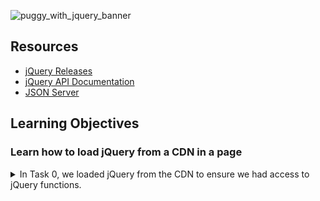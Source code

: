
![puggy_with_jquery_banner](https://github.com/ThatsVie/atlas-web_front_end/assets/143755961/ece2e7fc-1c10-4b87-a76a-7369748fbce7)

## Resources

- [jQuery Releases](https://releases.jquery.com/)
- [jQuery API Documentation](https://api.jquery.com/)
- [JSON Server](https://github.com/typicode/json-server)

## Learning Objectives

### Learn how to load jQuery from a CDN in a page
<details>
<summary>
In Task 0, we loaded jQuery from the CDN to ensure we had access to jQuery functions. </summary>

Here's an example from Task 0:

```html
<script src="https://code.jquery.com/jquery-3.7.1.slim.min.js" integrity="sha256-kmHvs0B+OpCW5GVHUNjv9rOmY0IvSIRcf7zGUDTDQM8=" crossorigin="anonymous"></script>

```
<details>

### Learn the different ways to create DOM elements with jQuery

<details>
<summary>Throughout the tasks, we used various methods to create and manipulate DOM elements using jQuery. </summary>

For example, in Task 1, we created a paragraph element and appended it to the body:

```javascript
function createTextElement() {
    const paragraph = $('<p>Lorem ipsum dolor sit amet...</p>');
    $('body').append(paragraph);
}
```

In Task 3, we chained jQuery methods to create and append multiple elements at once:

```javascript
$('<table></table>').append(
    $('<thead></thead>').append(
        $('<tr></tr>').append(
            $('<th></th>').text('Firstname'),
            $('<th></th>').text('Lastname')
        )
    )
).append(
    $('<tbody></tbody>').append(
        $('<tr></tr>').append(
            $('<td></td>').text('Guillaume'),
            $('<td></td>').text('Salva')
        ),
        $('<tr></tr>').append(
            $('<td></td>').text('Paulette'),
            $('<td></td>').text('Salva')
        ),
        $('<tr></tr>').append(
            $('<td></td>').text('Antoine'),
            $('<td></td>').text('Salva')
        )
    )
).appendTo('body');
```
</details>

### Learn how to modify elements

<details>
<summary>We modified elements in several tasks. </summary>

For example, in Task 6, we used `.val()` to get and set values of form elements, and `.css()` to modify the styles:

```javascript
$('input:last').click(function () {
    const firstName = $('input:first').val();
    const lastName = $('input:nth-of-type(2)').val();
    addNewMember(firstName, lastName, 'after');
});
```
</details>


### Learn how to add new elements to a page with different positions

<details>
<summary>In Task 6, we used `prepend` and `append` to add new rows to a table at different positions based on user input </summary>

```javascript
function addNewMember(firstName, lastName, position) {
    const newRow = $('<tr></tr>').append(
        $('<td></td>').text(firstName),
        $('<td></td>').text(lastName),
        $('<td></td>').text('(x)').css('background-color', 'orange').click(function() {
            $(this).parent().remove();
        })
    );
    if (position === 'before') {
        $('tbody').prepend(newRow);
    } else {
        $('tbody').append(newRow);
    }
}
```
</details>

### Learn how to add a click handler on an element

<details>
<summary>We added click handlers in multiple tasks. </summary>

In Task 5, we added a click handler to the third cell of each row to remove the row when clicked:

```javascript
$('td:last').click(function() {
    $(this).parent().remove();
});
```

In Task 12, we added a click handler to delete posts:

```javascript
$(`#row-${data.id} .delete`).click(function() {
    deletePost(data.id);
});
```
</details>

### Learn how to send GET, POST, DELETE or any type of AJAX query with jQuery

<details>
<summary>We used AJAX methods in multiple tasks </summary>

- **GET**: In Task 10, to list posts from the server:

    ```javascript
    $.get('http://localhost:3000/posts', function(response) {
        response.forEach(post => {
            addPostRow(post);
        });
    }).fail(function() {
        alert('Server Error');
    });
    ```

- **POST**: In Task 11, to send new posts to the server:

    ```javascript
    $.post('http://localhost:3000/posts', data, function(response) {
        addPostRow(response);
    }).fail(function() {
        alert('Error sending the POST query');
    });
    ```

- **DELETE**: In Task 12, to delete posts from the server:

    ```javascript
    $.ajax({
        url: `http://localhost:3000/posts/${id}`,
        type: 'DELETE',
        success: function() {
            $(`#row-${id}`).remove();
        },
        error: function() {
            alert('Post was not deleted');
        }
    });
    ```
</details>

### Learn how to create a pagination

<details>
<summary>In Task 8, we implemented pagination by creating a list of page numbers and handling page clicks to fetch the corresponding results. </summary>

```javascript
function buildPagination(numberOfItems, itemsPerPage, currentOffset) {
    const paginationList = $('#pagination');
    paginationList.empty();
    const totalPages = Math.ceil(numberOfItems / itemsPerPage);
    for (let i = 0; i < totalPages; i++) {
        const pageNumber = i + 1;
        const pageOffset = i * itemsPerPage;
        const listItem = $('<li></li>').text(pageNumber).css('cursor', 'pointer').css('margin-left', '10px');
        if (pageOffset === currentOffset) {
            listItem.css('font-weight', 'bold');
        }
        listItem.on('click', function() {
            const searchTerm = $('input[type="text"]').val();
            queryWikipedia(searchTerm, pageOffset);
        });
        paginationList.append(listItem);
    }
}
```
</details>

## Requirements

- Allowed editors: vi, vim, emacs, Visual Studio Code
- All your files should end with a new line
- A README.md file, at the root of the folder of the project, is mandatory

## Tasks and Usage

## Task 0: Setup your dev environment

<details>
<summary>The goal of this task is to load the latest version of jQuery from a CDN and verify that it has been loaded correctly.</summary>

### Task Description
In `0-index.html`:
- Load the latest version of jQuery using their code.jquery.com CDN.
- Use the Slim & minified version of jQuery.
- When the page is being loaded, verify that jQuery is loaded correctly.
- If jQuery is ready to be used, log to the console `jQuery has been loaded correctly`.
- If jQuery has not been loaded properly, log to the console `jQuery has not been loaded correctly`.

### Requirements

- Make sure your code is in a script of type application/javascript

### Implementation

```html
<!DOCTYPE html>
<html lang="en" dir="ltr">

<head>

    <meta charset="utf-8" />
    <title>Task 0</title>
    <script src="https://code.jquery.com/jquery-3.7.1.slim.min.js" integrity="sha256-kmHvs0B+OpCW5GVHUNjv9rOmY0IvSIRcf7zGUDTDQM8=" crossorigin="anonymous"></script>
    <script type="application/javascript">
        if (jQuery === 'undefined') {
            console.log('jQuery has not been loaded correctly');
        } else {
            console.log('jQuery has been loaded correctly');
        }
    </script>

</head>

<body>

</body>

</html>
```

### Explanation
- **Loading jQuery from CDN**: The latest slim and minified version of jQuery is loaded from the official jQuery CDN.
- **Verifying jQuery Load**: The script checks if `typeof jQuery` is `undefined` to determine if jQuery has been loaded. If it is, an error message is logged. Otherwise, a success message is logged.
- **Script Type**: The `<script>` tags include `type="application/javascript"` as required.

### How to Test

1. Open the HTML file in a web browser.
2. Open the developer tools console.
3. You should see `jQuery has been loaded correctly` logged in the console.

![Screenshot 2024-07-08 132724](https://github.com/ThatsVie/atlas-web_front_end/assets/143755961/5ea62877-b7ba-4028-94a9-d25447e6c444)


</details>

## Task 1: Creating a DOM element

<details>
<summary>The goal of this task is to create and append a DOM element using jQuery. </summary>

### Task Description

In  `1-index.html`:
- Reuse the template from Task 0.
- Remove the code that verifies jQuery loaded and logs messages to the console.
- Create a function named `createTextElement`:
  - Within the function, create a `<p>` HTML element.
  - The paragraph should display the provided text.
  - Add the paragraph to the body of the page.
  - Call the `createTextElement` function.

### Requirements:

- You must use jQuery only to generate the HTML tag and attach it to the page
- Use the keyword append to attach the element to the page

### Implementation

```html
<!DOCTYPE html>
<html lang="en" dir="ltr">

<head>
    <meta charset="utf-8" />
    <title>Task 1</title>
    <script src="https://code.jquery.com/jquery-3.7.1.slim.min.js" integrity="sha256-kmHvs0B+OpCW5GVHUNjv9rOmY0IvSIRcf7zGUDTDQM8=" crossorigin="anonymous"></script>
</head>

<body>
    <script type="application/javascript">
        function createTextElement() {
            const paragraph = $('<p>Lorem ipsum dolor sit amet, consectetur adipiscing elit. Sed in diam risus. Nunc sit amet euismod ipsum. Aenean tempus ex sed est volutpat, sed sodales velit tempus. Class aptent taciti sociosqu ad litora torquent per conubia nostra, per inceptos himenaeos. Proin auctor sollicitudin eleifend. Vivamus porta enim vitae mauris commodo, vitae tempor tellus elementum. Quisque sed pellentesque nulla, at eleifend nisi. Phasellus eget tincidunt ex. Lorem ipsum dolor sit amet, consectetur adipiscing elit.</p>');
            $('body').append(paragraph);
        }

        $(document).ready(function() {
            createTextElement();
        });
    </script>
</body>

</html>
```

### Explanation
- **Loading jQuery from CDN**: The latest slim and minified version of jQuery is loaded from the official jQuery CDN.
- **Creating and Appending Paragraph**:
  - The `createTextElement` function creates a `<p>` element containing the provided text using jQuery.
  - The paragraph is appended to the body of the page using the `append` method.
- **Calling the Function**: The `createTextElement` function is called when the document is ready, ensuring the DOM is fully loaded before executing the script.

### How to Test

1. Open the HTML file in a web browser.
2. You should see a paragraph with the provided text displayed on the page.

![Screenshot 2024-07-08 134155](https://github.com/ThatsVie/atlas-web_front_end/assets/143755961/f0eb1006-971c-4845-a973-c4102e2a83a9)


</details>


## Task 2: Creating multiple DOM elements at once

<details>
<summary>The goal of this task is to create and append multiple DOM elements at once using jQuery.</summary>

### Task Description
In `2-index.html`:
- Reuse the template from Task 1.
- Remove the function `createTextElement`.
- Create a function named `createFamilyTree`:
  - It should create a `<table>` element.
  - The head of the table should display "Firstname" and "Lastname" in two cells.
  - The body of the table should have three rows:
    - The first row should contain two cells with "Guillaume" and "Salva".
    - The second row should contain two cells with "Paulette" and "Salva".
    - The third row should contain two cells with "Antoine" and "Salva".
- Use the keyword `append` only once to attach all the elements of the table to the page.
- Call the `createFamilyTree` function.

### Requirements:

- You must use jQuery only to generate the HTML tag and attach it to the page
- The entire table code should be contained in one string

### Implementation

```html
<!DOCTYPE html>
<html lang="en" dir="ltr">

<head>
    <meta charset="utf-8" />
    <title>Task 2</title>
    <script src="https://code.jquery.com/jquery-3.7.1.slim.min.js" integrity="sha256-kmHvs0B+OpCW5GVHUNjv9rOmY0IvSIRcf7zGUDTDQM8=" crossorigin="anonymous"></script>
</head>

<body>

    <script type="application/javascript">
        function createFamilyTree() {
            $('body').append(`
            <table>
                <thead>
                    <tr>
                        <th>Firstname</th>
                        <th>Lastname</th>
                    </tr>
                </thead>
                <tbody>
                    <tr>
                        <td>Guillaume</td>
                        <td>Salva</td>
                    </tr>
                    <tr>
                        <td>Paulette</td>
                        <td>Salva</td>
                    </tr>
                    <tr>
                        <td>Antoine</td>
                        <td>Salva</td>
                    </tr>
                </tbody>
            </table>`);
        }

        $(document).ready(function() {
            createFamilyTree();
        });
    </script>

</body>

</html>
```

### Explanation
- **Loading jQuery from CDN**: The slim and minified version of jQuery is loaded from the official jQuery CDN.
- **Creating and Appending Table**:
  - The `createFamilyTree` function uses template literals to create the entire table structure as a string.
  - The table is appended to the body of the page using the `append` method.
- **Calling the Function**: The `createFamilyTree` function is called when the document is ready, ensuring the table is added to the DOM as soon as the script runs.

### How to Test

1. Open the HTML file in a web browser.
2. You should see a table with the provided structure displayed on the page.

![Screenshot 2024-07-08 142941](https://github.com/ThatsVie/atlas-web_front_end/assets/143755961/dce72640-b98b-40a1-9dca-8c833628c5d3)

</details>


## Task 3: Chain DOM elements

<details>
<summary>The goal of this task is to create and append multiple DOM elements using jQuery by chaining methods, without creating any intermediate variables.</summary>

### Task Description
In `3-index.html`:
- Reuse the template and function from Task 2.
- The table should contain the same values as the previous task.
- Create each element one by one using jQuery methods.
- Use the `append` method for each element and the `text` method for the cells.
- Do not create any intermediate variables.
- Call the `createFamilyTree` function.

### Requirements:

- You must use jQuery only to generate the HTML tag and attach it to the page

### Implementation

```html
<!DOCTYPE html>
<html lang="en" dir="ltr">

<head>
    <meta charset="utf-8" />
    <title>Task 3</title>
    <script src="https://code.jquery.com/jquery-3.7.1.slim.min.js" integrity="sha256-kmHvs0B+OpCW5GVHUNjv9rOmY0IvSIRcf7zGUDTDQM8=" crossorigin="anonymous"></script>
</head>

<body>

    <script type="application/javascript">
        function createFamilyTree() {
            $('<table></table>').append(
                $('<thead></thead>').append(
                    $('<tr></tr>').append(
                        $('<th></th>').text('Firstname'),
                        $('<th></th>').text('Lastname')
                    )
                )
            ).append(
                $('<tbody></tbody>').append(
                    $('<tr></tr>').append(
                        $('<td></td>').text('Guillaume'),
                        $('<td></td>').text('Salva')
                    ),
                    $('<tr></tr>').append(
                        $('<td></td>').text('Paulette'),
                        $('<td></td>').text('Salva')
                    ),
                    $('<tr></tr>').append(
                        $('<td></td>').text('Antoine'),
                        $('<td></td>').text('Salva')
                    )
                )
            ).appendTo('body');
        }

        $(document).ready(function() {
            createFamilyTree();
        });
    </script>

</body>

</html>
```

### Explanation
- **Loading jQuery from CDN**: The slim and minified version of jQuery 3.7.1 is loaded from the official jQuery CDN.
- **Creating and Appending Elements**:
  - The `createFamilyTree` function creates each element one by one using jQuery methods and chaining.
  - It uses the `append` method to add elements to the DOM.
  - The `text` method is used to set the text content of the table cells.
  - The `appendTo` method is used to append the complete table to the body.
- **Calling the Function**: The `createFamilyTree` function is called when the document is ready, ensuring the table is added to the DOM as soon as the script runs.

### How to Test

1. Open the HTML file in a web browser.
2. You should see a table with the provided structure displayed on the page.


![Screenshot 2024-07-08 144411](https://github.com/ThatsVie/atlas-web_front_end/assets/143755961/f9f8b078-8ad9-459a-8eae-03a457cfac83)

</details>

## Task 4: HTML function

<details>
<summary>The goal of this task is to replace the content of a table using jQuery's `html` method. </summary>

### Task Description
In `4-index.html`:
- Reuse the template and function from Task 3.
- Create a new function named `replaceFamilyTree`:
  - It should replace the children of the `tbody` element with a new `tr`.
  - The `tr` element should contain two cells with "Gerard" and "Bonissa".
- Make sure both `createFamilyTree` and `replaceFamilyTree` are called.

### Requirements:

- You must use the keyword html to replace the content of the table

### Implementation
The implementation of the task is as follows:

```html
<!DOCTYPE html>
<html lang="en" dir="ltr">

<head>
    <meta charset="utf-8" />
    <title>Task 4</title>
    <script src="https://code.jquery.com/jquery-3.7.1.slim.min.js" integrity="sha256-kmHvs0B+OpCW5GVHUNjv9rOmY0IvSIRcf7zGUDTDQM8=" crossorigin="anonymous"></script>
</head>

<body>

    <script type="application/javascript">
        function createFamilyTree() {
            $('<table></table>').append(
                $('<thead></thead>').append(
                    $('<tr></tr>').append(
                        $('<th></th>').text('Firstname'),
                        $('<th></th>').text('Lastname')
                    )
                )
            ).append(
                $('<tbody></tbody>').append(
                    $('<tr></tr>').append(
                        $('<td></td>').text('Guillaume'),
                        $('<td></td>').text('Salva')
                    ),
                    $('<tr></tr>').append(
                        $('<td></td>').text('Paulette'),
                        $('<td></td>').text('Salva')
                    ),
                    $('<tr></tr>').append(
                        $('<td></td>').text('Antoine'),
                        $('<td></td>').text('Salva')
                    )
                )
            ).appendTo('body');
        }

        function replaceFamilyTree() {
            $('tbody').html(
                $('<tr></tr>').append(
                    $('<td></td>').text('Gerard'),
                    $('<td></td>').text('Bonissa')
                )
            );
        }

        $(document).ready(function() {
            createFamilyTree();
            replaceFamilyTree();
        });
    </script>

</body>

</html>
```

### Explanation
- **Loading jQuery from CDN**: The slim and minified version of jQuery 3.7.1 is loaded from the official jQuery CDN.
- **Creating and Appending Elements**:
  - The `createFamilyTree` function creates each element one by one using jQuery methods and chaining.
  - The `replaceFamilyTree` function replaces the children of the `tbody` element with a new row containing "Gerard" and "Bonissa".
  - The `html` method is used to replace the content of the `tbody`.
- **Calling the Functions**: Both `createFamilyTree` and `replaceFamilyTree` functions are called when the document is ready, ensuring the table is created and then modified as soon as the script runs.

### How to Test

1. Open the HTML file in a web browser.
2. You should see a table with the provided structure displayed on the page.

</details>

## Task 5: Click attribute and remove function

<details>
<summary>The goal of this task is to create a table and dynamically add rows with the ability to remove rows on click, using jQuery.</summary>

### Task Description

In `5-index.html`:
- Reuse the template from Task 4.
- Remove the `createFamilyTree` and `replaceFamilyTree` functions.
- Create a new function `createFamilyTree`:
  - It should append an empty table to the body, with a `thead` and two cells with text "Firstname" and "Lastname".
  - It should append an empty `tbody` element to the table after the `thead`.
- Create a new function `addNewMember`:
  - It accepts two arguments: `firstName` (string) and `lastName` (string).
  - It appends a new row to the body of the table with three cells.
  - The first cell displays the `firstName`, the second cell displays the `lastName`.
  - The third cell displays `(x)`.
  - On click on the third cell, it should remove the row.
  - Add CSS to the third cell to have an orange background.
- Call the function `createFamilyTree`.
- Using `addNewMember`, generate a fake table with:
  - The first row: Guillaume, Salva
  - The second row: Arielle, Snizt
  - The third row: Fanette, Snizt
  - The fourth row: Gerard, Snizt
  - The fifth row: Victor, Salva

### Requirements:

- You must use the keywords click, css, and remove

### Implementation

The implementation of the task is as follows:


```html
<!DOCTYPE html>
<html lang="en" dir="ltr">

<head>
    <meta charset="utf-8" />
    <title>Task 5</title>
    <script src="https://code.jquery.com/jquery-3.7.1.slim.min.js" integrity="sha256-kmHvs0B+OpCW5GVHUNjv9rOmY0IvSIRcf7zGUDTDQM8=" crossorigin="anonymous"></script>
</head>

<body>

    <script type="application/javascript">
        function createFamilyTree() {
            $('<table></table>').append(
                $('<thead></thead>').append(
                    $('<tr></tr>').append(
                        $('<th></th>').text('Firstname'),
                        $('<th></th>').text('Lastname')
                    )
                ),
                $('<tbody></tbody>')
            ).appendTo('body');
        }

        function addNewMember(firstName, lastName) {
            const row = $('<tr></tr>').append(
                $('<td></td>').text(firstName),
                $('<td></td>').text(lastName),
                $('<td></td>').text('(x)').css('background-color', 'orange').click(function() {
                    $(this).parent().remove();
                })
            );
            $('tbody').append(row);
        }

        $(document).ready(function() {
            createFamilyTree();
            addNewMember('Guillaume', 'Salva');
            addNewMember('Arielle', 'Snizt');
            addNewMember('Fanette', 'Snizt');
            addNewMember('Gerard', 'Snizt');
            addNewMember('Victor', 'Salva');
        });
    </script>

</body>

</html>

```

### Explanation
- **Loading jQuery from CDN**: The slim and minified version of jQuery 3.7.1 is loaded from the official jQuery CDN.
- **Creating the Table**:
  - The `createFamilyTree` function appends an empty table with a `thead` containing "Firstname" and "Lastname" cells, and an empty `tbody` after the `thead`.
- **Adding New Members**:
  - The `addNewMember` function appends a new row to the table with three cells for the `firstName`, `lastName`, and a remove button `(x)`.
  - The remove button is styled with an orange background using `css` and removes the row on click using the `click` and `remove` methods.
- **Generating the Fake Table**: The `addNewMember` function is called with the provided names to populate the table.

### How to Test

1. Open the HTML file in a web browser.
2. You should see a table with the provided structure and functionality

</details>

## Task 6: Val, before, and prepend functions
<details>
<summary>The goal of this task is to create a form to add rows to a table with the ability to position the new rows either at the top or bottom, and to remove rows on click, using jQuery.</summary>

### Task Description
In `6-index.html`:
- Reuse the template from Task 5.
- Reuse the `createFamilyTree` function from Task 5.
- Reuse the `addNewMember` function from Task 5 and modify it:
  - Add a new argument `position` (string).
  - When `position` is equal to `before`, it should add the row at the top of the table.
  - Otherwise, it should add the row at the bottom of the table.
- Write a new function `createForm`:
  - It should add two text input fields before the table.
  - It should add a select element with two options: `before` and `after`, with corresponding "Before" and "After" text.
  - It should add a submit input element.
  - When the user clicks on submit, it should call the `addNewMember` function with the values of the two inputs and the value of the select element.
- Call the `createFamilyTree` and `createForm` functions.

### Requirements:

- You must use the keywords first, before, and prepend
- To select the second input, use the nth-of-type selector

### Implementation
The implementation of the task is as follows:

```html
<!DOCTYPE html>
<html lang="en" dir="ltr">

<head>
    <meta charset="utf-8" />
    <title>Task 6</title>
    <script src="https://code.jquery.com/jquery-3.7.1.slim.min.js" integrity="sha256-kmHvs0B+OpCW5GVHUNjv9rOmY0IvSIRcf7zGUDTDQM8=" crossorigin="anonymous"></script>
</head>

<body>

    <script type="application/javascript">
        function createFamilyTree() {
            $('<table></table>').append(
                $('<thead></thead>').append(
                    $('<tr></tr>').append(
                        $('<th></th>').text('Firstname'),
                        $('<th></th>').text('Lastname')
                    )
                ),
                $('<tbody></tbody>')
            ).appendTo('body');
        }

        function addNewMember(firstName, lastName, position) {
            const row = $('<tr></tr>').append(
                $('<td></td>').text(firstName),
                $('<td></td>').text(lastName),
                $('<td></td>').text('(x)').css('background-color', 'orange').click(function() {
                    $(this).parent().remove();
                })
            );
            if (position === 'before') {
                $('tbody').prepend(row);
            } else {
                $('tbody').append(row);
            }
        }

        function createForm() {
            const form = $('<form></form>').append(
                $('<input type="text" placeholder="First name">'),
                $('<input type="text" placeholder="Last name">'),
                $('<select></select>').append(
                    $('<option value="before">Before</option>'),
                    $('<option value="after">After</option>')
                ),
                $('<input type="submit" value="Submit">')
            );
            form.on('submit', function(event) {
                event.preventDefault();
                const firstName = $(this).find('input:first-of-type').val();
                const lastName = $(this).find('input:nth-of-type(2)').val();
                const position = $(this).find('select').val();
                addNewMember(firstName, lastName, position);
            });
            $('table').before(form);
        }

        $(document).ready(function() {
            createFamilyTree();
            createForm();
        });
    </script>

</body>

</html>
```

### Explanation
- **createFamilyTree function**: Creates a table with `thead` and `tbody`.
- **addNewMember function**: Adds a new row either at the top (`before`) or at the bottom of the table based on the `position` argument.
- **createForm function**: Adds a form with two text inputs, a select element with options "Before" and "After", and a submit button. When the form is submitted, it calls `addNewMember` with the values from the inputs and select element.
- **Form Elements**: Uses `first`, `before`, and `nth-of-type` selectors as required.
- **Initial Setup**: Calls `createFamilyTree` and `createForm` on document ready.

### How to Test

1. Open the HTML file in a web browser.
2. You should see a form and a table with the provided structure and functionality
3. You can use the form to add new members to the table, either at the top or bottom, and verify that the remove functionality works.



</details>


## Task 7: Query - Setup your dev environment

<details>
<summary>The goal of this task is to create a form to search Wikipedia and display the results using jQuery.</summary>

### Task Description
In `7-index.html`:
- Reuse the template from Task 6.
- Remove the functions from the script.
- Import jQuery using the CDN and make sure you can access the AJAX methods.
- Create a form:
  - Create a function `createSearchForm`, it should append to the body:
    - An empty input of type text without ID, name, or class.
    - An input of type submit.
    - When the user clicks on the submit button, it should query the function `queryWikipedia` with the value of the text input.
    - An empty `ul` element.
- Create a function `addNewArticle` to add new items to a list:
  - It accepts three arguments `id` (string), `title` (string), and `snippet` (string).
  - It creates an element `li`.
  - Within the `li`, add two paragraph elements.
  - The first paragraph contains a `span` tag with the following text: `id -`, then a `b` element with the `title`.
  - The second paragraph should contain the `snippet`.
  - Appends the `li` to the `ul` element (created by `createSearchForm`).
- Implement a `get` function: create a function `queryWikipedia`:
  - It accepts one argument `search` (string).
  - Create a data object with attributes required to query a search using the string passed in the argument with Wikipedia.
  - For each result returned by the API, call the function `addNewArticle` with the result’s `pageid`, `title`, and `snippet`.
- Call the function `createSearchForm` when the page loads.

### Requirements:

- Look at the documentation from Wikipedia to query the API https://www.mediawiki.org/wiki/API:Search
- Use the minified only version of jQuery, so you can access the ajax methods
- When adding the snippet, make sure that the HTML coming from Wikipedia is correctly displayed

### Implementation
The implementation of the task is as follows:

```html
<!DOCTYPE html>
<html lang="en" dir="ltr">

<head>
    <meta charset="utf-8" />
    <title>Task 7</title>
    <script src="https://code.jquery.com/jquery-3.7.1.min.js" integrity="sha256-/JqT3SQfawRcv/BIHPThkBvs0OEvtFFmqPF/lYI/Cxo=" crossorigin="anonymous"></script>
</head>

<body>

    <script type="application/javascript">
        function createSearchForm() {
            const form = $('<form></form>').append(
                $('<input type="text">'),
                $('<input type="submit" value="Submit">')
            );
            $('body').append(form, $('<ul></ul>'));
            form.on('submit', function(event) {
                event.preventDefault();
                const searchTerm = $(this).find('input[type="text"]').val();
                queryWikipedia(searchTerm);
            });
        }

        function addNewArticle(id, title, snippet) {
            const listItem = $('<li></li>').append(
                $('<p></p>').html(`<span>${id} - </span><b>${title}</b>`),
                $('<p></p>').html(snippet)
            );
            $('ul').append(listItem);
        }

        function queryWikipedia(search) {
            const url = "https://en.wikipedia.org/w/api.php";
            const data = {
                action: "query",
                list: "search",
                srsearch: search,
                format: "json",
                origin: "*"
            };
            $.ajax({
                url: url,
                data: data,
                success: function(response) {
                    $('ul').empty();
                    response.query.search.forEach(result => {
                        addNewArticle(result.pageid, result.title, result.snippet);
                    });
                },
                error: function() {
                    alert('Error fetching data from Wikipedia');
                }
            });
        }

        $(document).ready(function() {
            createSearchForm();
        });
    </script>

</body>

</html>
```

### Explanation
- **createSearchForm function**: Appends a form with a text input and a submit button to the body, along with an empty `ul` element. Handles form submission to call `queryWikipedia`.
- **addNewArticle function**: Creates a `li` element containing the article's `id`, `title`, and `snippet`. Appends the `li` to the `ul` element.
- **queryWikipedia function**: Constructs the URL with query parameters for the Wikipedia API request. Uses `$.ajax` to fetch data from the Wikipedia API. Processes the API response to extract relevant search results and calls `addNewArticle`.
- **Document Ready**: Calls `createSearchForm` on document ready to ensure the form is created and ready for user interaction.

### How to Test

1. Open the HTML file in a web browser.
2. You should see a form with a text input and a submit button.
3. Enter a search term and click the submit button.
4. The results should be displayed as a list of articles, with each article containing the `id`, `title`, and `snippet`.


</details>


## Task 8: Pagination

<details>
<summary>The goal of this task is to implement pagination functionality to search results from Wikipedia using jQuery. </summary>

### Task Description
In `8-index.html`:
- Reuse the code from Task 7.
- Modify the function `createSearchForm` to append another list with the id `pagination`.
- Modify the function `queryWikipedia`:
  - Add a new parameter named `offset` (number), defaulting to 0.
  - Modify the data object to add the `offset`.
  - When receiving the response from the API, call the function `buildPagination`.
- Create a new function `buildPagination`:
  - Accepts three arguments `numberOfItems` (number), `itemsPerPage` (number), and `currentOffset` (number).
  - Resets the pagination list to an empty tag.
  - Displays the pagination using the total number of items divided by the number of items per page.
  - For each page, creates a list item and adds CSS styles.
  - When clicking on a page number, calls `queryWikipedia` with the right offset.

### Requirements:

Use the `totalhits` value from Wikipedia to define the total number of items
Display 10 items per page
Make sure your pages are displayed in an horizontal line

### Implementation

```html
<!DOCTYPE html>
<html lang="en" dir="ltr">

<head>
    <meta charset="utf-8" />
    <title>Task 8</title>
    <script src="https://code.jquery.com/jquery-3.7.1.min.js" integrity="sha256-/JqT3SQfawRcv/BIHPThkBvs0OEvtFFmqPF/lYI/Cxo=" crossorigin="anonymous"></script>
</head>

<body>

    <script type="application/javascript">
        function createSearchForm() {
            const form = $('<form></form>').append(
                $('<input type="text">'),
                $('<input type="submit" value="Submit">')
            );
            $('body').append(form, $('<ul></ul>'), $('<ul id="pagination"></ul>'));
            form.on('submit', function(event) {
                event.preventDefault();
                const searchTerm = $(this).find('input[type="text"]').val();
                queryWikipedia(searchTerm, 0);
            });
        }

        function addNewArticle(id, title, snippet) {
            const listItem = $('<li></li>').append(
                $('<p></p>').html(`<span>${id} - </span><b>${title}</b>`),
                $('<p></p>').html(snippet)
            );
            $('ul:first').append(listItem);
        }

        function queryWikipedia(search, offset = 0) {
            const url = "https://en.wikipedia.org/w/api.php";
            const data = {
                action: "query",
                list: "search",
                srsearch: search,
                format: "json",
                origin: "*",
                sroffset: offset,
                srlimit: 10
            };
            $.ajax({
                url: url,
                data: data,
                success: function(response) {
                    $('ul:first').empty();
                    response.query.search.forEach(result => {
                        addNewArticle(result.pageid, result.title, result.snippet);
                    });
                    buildPagination(response.query.searchinfo.totalhits, 10, offset);
                },
                error: function() {
                    alert('Error fetching data from Wikipedia');
                }
            });
        }

        function buildPagination(numberOfItems, itemsPerPage, currentOffset) {
            const paginationList = $('#pagination');
            paginationList.empty();
            const totalPages = Math.ceil(numberOfItems / itemsPerPage);
            for (let i = 0; i < totalPages; i++) {
                const pageNumber = i + 1;
                const pageOffset = i * itemsPerPage;
                const listItem = $('<li></li>').text(pageNumber).css({
                    'cursor': 'pointer',
                    'margin-left': '10px'
                });
                if (pageOffset === currentOffset) {
                    listItem.css('font-weight', 'bold');
                }
                listItem.on('click', function() {
                    const searchTerm = $('input[type="text"]').val();
                    queryWikipedia(searchTerm, pageOffset);
                });
                paginationList.append(listItem);
            }
        }

        $(document).ready(function() {
            createSearchForm();
        });
    </script>

    <style>
        #pagination {
            display: flex;
            list-style-type: none;
            padding: 0;
        }
    </style>

</body>

</html>
```

### Explanation
- **createSearchForm function**: Initializes the search form and appends it to the body along with the `searchResults` and `pagination` lists. Handles form submission to call `queryWikipedia` with the search term and an offset of 0.
- **addNewArticle function**: Appends search results to the `searchResults` list. Takes `articleId`, `articleTitle`, and `articleSnippet` as parameters.
- **queryWikipedia function**: Fetches data from the Wikipedia API using `$.ajax`, processes the response, and calls `addNewArticle` and `buildPagination`.
- **buildPagination function**: Creates pagination list items and appends them to the `pagination` list. Styles the current page item with bold font and handles click events to call `queryWikipedia` with the appropriate offset.
- **CSS for Pagination**: 
  - `display: flex`: Ensures the pagination items are displayed in a horizontal line.
  - `list-style-type: none`: Removes the default list style (bullets) from the pagination list.
  - `padding: 0`: Removes default padding from the pagination list.

The CSS is necessary to achieve the horizontal display and styling of the pagination items, as required by the task. It ensures that the pagination items are displayed in a row without default list styling and padding, providing a cleaner and more intuitive user interface.

### How to Test

1. Open the HTML file in a web browser.
2. You should see a form with a text input and a submit button.
3. Enter a search term and click the submit button.
4. The results should be displayed as a list of articles, with pagination links below.
5. Click on pagination links to navigate through pages of search results.



</details>


## Task 9: Wrap/unwrap

<details>
<summary>The goal of this task is to implement a loading effect using the `wrap` and `unwrap` functions of jQuery while querying data from the Wikipedia API.</summary>

### Task Description
In  `9-index.html`:
- Reuse the code from Task 8.
- In the header, add some CSS within the `style` tag:
  - Add a new class named `loading`.
  - Set the opacity to 0.2 within that class.
- Create a function named `displayLoading`:
  - It accepts one argument `loading`.
  - It selects the first `ul` element of the page.
  - If `loading` is `true`, it wraps the element with a `div` tag and the class `loading`.
  - If `loading` is `false`, it unwraps the `ul` from the `div`.
- Modify the `queryWikipedia` function:
  - Call the function `displayLoading` before querying the API.
  - Once the API returns the value, remove the opacity by calling the function again.

### Implementation


```html
<!DOCTYPE html>
<html lang="en" dir="ltr">

<head>
    <meta charset="utf-8" />
    <title>Task 9</title>
    <script src="https://code.jquery.com/jquery-3.7.1.min.js" integrity="sha256-/JqT3SQfawRcv/BIHPThkBvs0OEvtFFmqPF/lYI/Cxo=" crossorigin="anonymous"></script>
    <style>
        .loading {
            opacity: 0.2;
        }

        #pagination {
            display: flex;
            list-style-type: none;
            padding: 0;
        }

        #pagination li {
            display: inline-block;
            cursor: pointer;
            margin-left: 10px;
        }

        #pagination li.bold {
            font-weight: bold;
        }
    </style>
</head>

<body>

    <script type="application/javascript">
        function createSearchForm() {
            const form = $('<form></form>').append(
                $('<input type="text">'),
                $('<input type="submit" value="Submit">')
            );
            $('body').append(form, $('<ul></ul>'), $('<ul id="pagination"></ul>'));
            form.on('submit', function(event) {
                event.preventDefault();
                const searchTerm = $(this).find('input[type="text"]').val();
                queryWikipedia(searchTerm, 0);
            });
        }

        function addNewArticle(id, title, snippet) {
            const listItem = $('<li></li>').append(
                $('<p></p>').html(`<span>${id} - </span><b>${title}</b>`),
                $('<p></p>').html(snippet)
            );
            $('ul:first').append(listItem);
        }

        function displayLoading(loading) {
            const firstUl = $('ul:first');
            if (loading) {
                firstUl.wrap('<div class="loading"></div>');
            } else {
                firstUl.unwrap();
            }
        }

        function queryWikipedia(search, offset = 0) {
            const url = "https://en.wikipedia.org/w/api.php";
            const data = {
                action: "query",
                list: "search",
                srsearch: search,
                format: "json",
                origin: "*",
                sroffset: offset,
                srlimit: 10
            };
            displayLoading(true);
            $.ajax({
                url: url,
                data: data,
                success: function(response) {
                    $('ul:first').empty();
                    response.query.search.forEach(result => {
                        addNewArticle(result.pageid, result.title, result.snippet);
                    });
                    buildPagination(response.query.searchinfo.totalhits, 10, offset);
                    displayLoading(false);
                },
                error: function() {
                    alert('Error fetching data from Wikipedia');
                    displayLoading(false);
                }
            });
        }

        function buildPagination(numberOfItems, itemsPerPage, currentOffset) {
            const paginationList = $('#pagination');
            paginationList.empty();
            const totalPages = Math.ceil(numberOfItems / itemsPerPage);
            for (let i = 0; i < totalPages; i++) {
                const pageNumber = i + 1;
                const pageOffset = i * itemsPerPage;
                const listItem = $('<li></li>').text(pageNumber);
                if (pageOffset === currentOffset) {
                    listItem.addClass('bold');
                }
                listItem.on('click', function() {
                    const searchTerm = $('input[type="text"]').val();
                    queryWikipedia(searchTerm, pageOffset);
                });
                paginationList.append(listItem);
            }
        }

        $(document).ready(function() {
            createSearchForm();
        });
    </script>

</body>

</html>
```

### Explanation
- **createSearchForm function**: Initializes the search form and appends it to the body along with the `searchResults` and `pagination` lists. Handles form submission to call `queryWikipedia` with the search term and an offset of 0.
- **addNewArticle function**: Appends search results to the `searchResults` list. Takes `articleId`, `articleTitle`, and `articleSnippet` as parameters.
- **displayLoading function**: Wraps the first `ul` with a `div` and the class `loading` if `loading` is true, otherwise unwraps the `ul`.
- **queryWikipedia function**: Fetches data from the Wikipedia API using `$.ajax`, processes the response, and calls `addNewArticle` and `buildPagination`. Calls `displayLoading` before and after the API request.
- **buildPagination function**: Creates pagination list items and appends them to the `pagination` list. Styles the current page item with bold font and handles click events to call `queryWikipedia` with the appropriate offset.
- **CSS for .loading class**: 
  - `opacity: 0.2`: Sets the opacity to 0.2 for the loading effect.

The CSS adjustments ensure that the pagination items are displayed horizontally.

### How to Test

1. Open the HTML file in a web browser.
2. You should see a form with a text input and a submit button.
3. Enter a search term and click the submit button.
4. The results should be displayed as a list of articles, with pagination links below.
5. While the results are being fetched, the list should be wrapped with a `div` having a class `loading`, reducing the opacity to 0.2.
6. Click on pagination links to navigate through pages of search results.



</details>


## Task 10: Another Get API

<details>
<summary>The goal of this task is to use `json-server` to simulate a REST API and fetch data from it using jQuery's `get` method.</summary>

### Task Description

1. **In 10-index.html`**:
    - Reuse your template from the previous task.
    - Remove the functions in your script and the style in the head.
    - Make sure you import jQuery using the CDN and make sure you can access the ajax methods.

2. **Create a function `addPostRow`**:
    - It takes an argument `data` (object).
    - It appends a paragraph to the body.
    - The paragraph should contain a span element with the text `Post created with id ID, title: TITLE, author: AUTHOR`.
    - Each variable (ID, TITLE, AUTHOR) is contained in the data object.

3. **Create a function named `listPosts`**:
    - It should query your local server on the `posts` endpoint.
    - When the server returns a 200 response, it should call the function `addPostRow` for each element in the response.
    - When the server is unavailable, display an alert with the message `Server Error`.

4. **Call the function `listPosts` when your page loads**.

#### Requirements
- You must use the `get` function from jQuery.

### Setup
1. **Install `json-server`**:
    ```bash
    npm install json-server
    ```
2. **Run the server**:
    ```bash
    json-server --watch db.json
    ```
    This command will start a local server at `http://localhost:3000` serving data from `db.json`.


### db.json Content
Ensure you have the following `db.json` file in your project directory:
```json
{
  "posts": [
    {
      "id": 1,
      "title": "Pug Life",
      "author": "PugLover"
    },
    {
      "id": 2,
      "title": "Adventures of Pug",
      "author": "PugFanatic"
    },
    {
      "id": 3,
      "title": "Pug Tricks",
      "author": "PugTrainer"
    },
    {
      "id": 4,
      "title": "Pug Health Tips",
      "author": "PugVet"
    },
    {
      "id": 5,
      "title": "Pug Food Recipes",
      "author": "PugChef"
    },
    {
      "id": 6,
      "title": "Pug Care Guide",
      "author": "PugGroomer"
    },
    {
      "id": 7,
      "title": "Pug Breeds",
      "author": "PugExpert"
    },
    {
      "id": 8,
      "title": "Pug History",
      "author": "PugHistorian"
    },
    {
      "id": 9,
      "title": "Pug Accessories",
      "author": "PugDesigner"
    },
    {
      "id": 10,
      "title": "Pug Fashion",
      "author": "PugStylist"
    }
  ],
  "comments": [
    {
      "id": 1,
      "body": "Pugs are the best!",
      "postId": 1
    },
    {
      "id": 2,
      "body": "I love this post about pug adventures!",
      "postId": 2
    }
  ],
  "profile": {
    "name": "PugEnthusiast"
  }
}
```

### Implementation

```html
<!DOCTYPE html>
<html lang="en" dir="ltr">

<head>
    <meta charset="utf-8" />
    <title>Task 10</title>
    <script src="https://code.jquery.com/jquery-3.7.1.min.js" integrity="sha256-/JqT3SQfawRcv/BIHPThkBvs0OEvtFFmqPF/lYI/Cxo=" crossorigin="anonymous"></script>
</head>

<body>

    <script type="application/javascript">
        function addPostRow(data) {
            const postParagraph = $('<p></p>').html(
                `<span>Post created with id: ${data.id}, title: ${data.title}, author: ${data.author}</span>`
            );
            $('body').append(postParagraph);
        }

        function listPosts() {
            $.get('http://localhost:3000/posts', function(response) {
                response.forEach(post => {
                    addPostRow(post);
                });
            }).fail(function() {
                alert('Server Error');
            });
        }

        $(document).ready(function() {
            listPosts();
        });
    </script>

</body>

</html>
```

### Explanation
- **addPostRow function**:
  - Takes a data object as an argument.
  - Appends a paragraph to the body containing the post details (ID, title, author) in a span element.
- **listPosts function**:
  - Queries the local server at `http://localhost:3000/posts`.
  - If the server returns a 200 response, it calls `addPostRow` for each element in the response.
  - If the server is unavailable, it displays an alert with the message "Server Error".
- **jQuery get method**:
  - Used to make an AJAX GET request to fetch the posts from the local server.

### How to Test

1. Open the HTML file in a web browser.
2. The page should display a list of pug-related posts fetched from the JSON server running on `http://localhost:3000`.

</details>


## Task 11: Post Query

<details>
<summary>In this task, we reused the template from the previous task to create a form for submitting new posts to a local server using a POST request. The form includes input fields for author and title, and it submits the form without reloading the page. The posts are then displayed on the page. </summary>

### Task Description

1. **Create a new function `buildForm`**:
   - Appends a form element to the body.
   - Inside the form, adds:
     - A div element with a label for author and an input of type text with the id `author`.
     - A div element with a label for title and a textarea with the id `title`.
     - An input of type submit.
   - Binds the submit event to call the function `sendForm`.

2. **Create a new function `sendForm`**:
   - Adds a message after the form indicating that the query is about to be sent to the API.
   - Creates a data object with the title and author attributes, taking values from the input fields.
   - Sends a POST request to the server endpoint `/posts` with the data.
   - If the query succeeds, calls the function `addPostRow` with the response data.
   - If the query fails, displays an alert with the message "Error sending the POST query".

3. **Modify the function `listPosts`**:
   - Queries the local server at the `/posts` endpoint.
   - If the server returns a 200 response, calls `addPostRow` for each element in the response.
   - If the server is unavailable, displays an alert with the message "Server Error".

4. **Create a function `addPostRow`**:
   - Takes a data object as an argument.
   - Appends a paragraph to the body containing the post details (ID, title, author) in a span element.

5. **Call the functions `listPosts` and `buildForm` when the page loads**.

### Requirements
- When clicking on the label, the input text should be selected by the browser.
- When pressing enter on the input text, the form should be submitted without reloading the page.
- You must use the `after` function from jQuery.

### Implementation
```html
<!DOCTYPE html>
<html lang="en" dir="ltr">

<head>
    <meta charset="utf-8" />
    <title>Task 11</title>
    <script src="https://code.jquery.com/jquery-3.7.1.min.js" integrity="sha256-/JqT3SQfawRcv/BIHPThkBvs0OEvtFFmqPF/lYI/Cxo=" crossorigin="anonymous"></script>
</head>

<body>

    <script type="application/javascript">
        function addPostRow(data) {
            const postParagraph = $('<p></p>').html(
                `<span>Post created with id: ${data.id}, title: ${data.title}, author: ${data.author}</span>`
            );
            $('body').append(postParagraph);
        }

        function listPosts() {
            $.get('http://localhost:3000/posts', function(response) {
                response.forEach(post => {
                    addPostRow(post);
                });
            }).fail(function() {
                alert('Server Error');
            });
        }

        function buildForm() {
            const form = $('<form></form>').append(
                $('<div></div>').append(
                    $('<label for="author">Author</label>'),
                    $('<input type="text" id="author">')
                ),
                $('<div></div>').append(
                    $('<label for="title">Title</label>'),
                    $('<textarea id="title"></textarea>')
                ),
                $('<input type="submit" value="Submit">')
            );
            $('body').append(form);
            form.on('submit', function(event) {
                event.preventDefault();
                sendForm();
            });
        }

        function sendForm() {
            const data = {
                author: $('#author').val(),
                title: $('#title').val()
            };
            $('form').after('<p>About to send the query to the API</p>');
            $.post('http://localhost:3000/posts', data, function(response) {
                addPostRow(response);
            }).fail(function() {
                alert('Error sending the POST query');
            });
        }

        $(document).ready(function() {
            listPosts();
            buildForm();
        });
    </script>

</body>

</html>
```


### Explanation
The code implements a form that allows users to submit new posts to a local server. It uses jQuery to handle the form submission without reloading the page. The `sendForm` function sends a POST request with the form data, and the `addPostRow` function displays the new post on the page. The `listPosts` function fetches and displays existing posts when the page loads. The `buildForm` function constructs the form and handles the form submission event.


### How to Test

1. Run the JSON server using `json-server --watch db.json`.
2. Open the HTML file in a web browser.
3. The page should display a form to submit new posts and a list of existing posts fetched from the JSON server.
4. Fill in the form and submit it to see the new post added to the list.

</details>

## Task 12: Delete Query

<details>
<summary>In this task, we enhance the functionality from the previous task by adding the ability to delete posts. Each post now includes a delete option, which allows users to remove the post from the server and the DOM.</summary>


### Task Description
1. **Modify the function `addPostRow`**:
   - Adds an `id` attribute to the paragraph with `row-ID` (the ID being the one of the post).
   - Appends a span element with the text `(delete)` before the span with the post information.
   - On click of the delete span, calls the function `deletePost` with the post ID.

2. **Create a function `deletePost`**:
   - Accepts one argument `id` (number).
   - Sends a DELETE request to the `/posts` endpoint with the post ID.
   - If the request is successful, removes the row from the DOM.
   - If the request fails, displays an alert with the message "Post was not deleted".

### Requirements:

- You must use the function `remove` from jQuery

### Implementation
```html
<!DOCTYPE html>
<html lang="en" dir="ltr">

<head>
    <meta charset="utf-8" />
    <title>Task 12</title>
    <script src="https://code.jquery.com/jquery-3.7.1.min.js" integrity="sha256-/JqT3SQfawRcv/BIHPThkBvs0OEvtFFmqPF/lYI/Cxo=" crossorigin="anonymous"></script>
</head>

<body>

    <script type="application/javascript">
        function addPostRow(data) {
            const postParagraph = $('<p></p>').attr('id', `row-${data.id}`).html(
                `<span class="delete">(delete)</span> <span>Post created with id: ${data.id}, title: ${data.title}, author: ${data.author}</span>`
            );
            $('body').append(postParagraph);

            // Bind click event to delete span
            $(`#row-${data.id} .delete`).click(function() {
                deletePost(data.id);
            });
        }

        function listPosts() {
            $.get('http://localhost:3000/posts', function(response) {
                response.forEach(post => {
                    addPostRow(post);
                });
            }).fail(function() {
                alert('Server Error');
            });
        }

        function buildForm() {
            const form = $('<form></form>').append(
                $('<div></div>').append(
                    $('<label for="author">Author</label>'),
                    $('<input type="text" id="author">')
                ),
                $('<div></div>').append(
                    $('<label for="title">Title</label>'),
                    $('<textarea id="title"></textarea>')
                ),
                $('<input type="submit" value="Submit">')
            );
            $('body').append(form);
            form.on('submit', function(event) {
                event.preventDefault();
                sendForm();
            });
        }

        function sendForm() {
            const data = {
                author: $('#author').val(),
                title: $('#title').val()
            };
            $('form').after('<p>About to send the query to the API</p>');
            $.post('http://localhost:3000/posts', data, function(response) {
                addPostRow(response);
            }).fail(function() {
                alert('Error sending the POST query');
            });
        }

        function deletePost(id) {
            $.ajax({
                url: `http://localhost:3000/posts/${id}`,
                type: 'DELETE',
                success: function() {
                    $(`#row-${id}`).remove();
                },
                error: function() {
                    alert('Post was not deleted');
                }
            });
        }

        $(document).ready(function() {
            listPosts();
            buildForm();
        });
    </script>

</body>

</html>
```

### Explanation
- **Function `addPostRow(data)`**: Adds a new paragraph element to the DOM representing a post. Each paragraph includes a delete span that, when clicked, calls the `deletePost` function with the post ID.
- **Function `listPosts()`**: Fetches the list of posts from the server and calls `addPostRow` for each post received.
- **Function `buildForm()`**: Builds a form that allows users to submit new posts. When the form is submitted, it calls the `sendForm` function.
- **Function `sendForm()`**: Sends a POST request to the server to create a new post and calls `addPostRow` to add the new post to the DOM if the request is successful.
- **Function `deletePost(id)`**: Sends a DELETE request to the server to delete a post with the specified ID. If the request is successful, it removes the corresponding paragraph element from the DOM.

### How to Test

1. Run the JSON server using `json-server --watch db.json`.
2. Open the HTML file in a web browser.
3. The page should display a form to submit new posts and a list of existing posts with delete options.
4. Fill in the form and submit to create new posts.
5. Click on the delete span to delete posts and observe that they are removed from the server and the DOM.
</details>